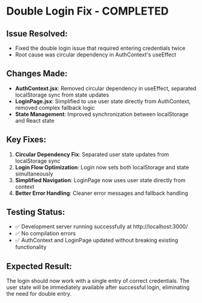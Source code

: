 # Double Login Fix - COMPLETED

## Issue Resolved:
- Fixed the double login issue that required entering credentials twice
- Root cause was circular dependency in AuthContext's useEffect

## Changes Made:
- **AuthContext.jsx**: Removed circular dependency in useEffect, separated localStorage sync from state updates
- **LoginPage.jsx**: Simplified to use user state directly from AuthContext, removed complex fallback logic
- **State Management**: Improved synchronization between localStorage and React state

## Key Fixes:
1. **Circular Dependency Fix**: Separated user state updates from localStorage sync
2. **Login Flow Optimization**: Login now sets both localStorage and state simultaneously
3. **Simplified Navigation**: LoginPage now uses user state directly from context
4. **Better Error Handling**: Cleaner error messages and fallback handling

## Testing Status:
- ✅ Development server running successfully at http://localhost:3000/
- ✅ No compilation errors
- ✅ AuthContext and LoginPage updated without breaking existing functionality

## Expected Result:
The login should now work with a single entry of correct credentials. The user state will be immediately available after successful login, eliminating the need for double entry.
